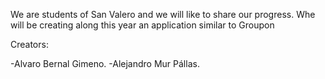 We are students of San Valero and we will like to share our progress. Whe will be creating along this year an application similar to Groupon 



Creators: 

-Alvaro Bernal Gimeno.
-Alejandro Mur Pállas. 
